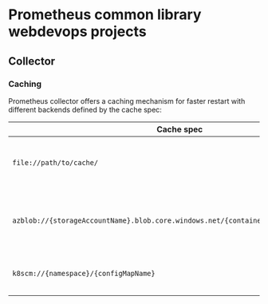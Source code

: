 # Prometheus common library webdevops projects

## Collector

### Caching

Prometheus collector offers a caching mechanism for faster restart with different backends defined by the cache spec:

| Cache spec                                                                           | Description                                                          |
|--------------------------------------------------------------------------------------|----------------------------------------------------------------------|
| `file://path/to/cache/`                                                              | Use local filesystem to cache data (use PVC inside Kubernetes!)      |
| `azblob://{storageAccountName}.blob.core.windows.net/{containerName}/{optionalPath}` | Use Azure StorageAccount to save cache data (with optional sub path) |
| `k8scm://{namespace}/{configMapName}`                                                | Use Kubernetes ConfigMap to save cache data                          |
